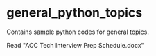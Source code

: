 # general_python_topics
Contains sample python codes for general topics.

Read "ACC Tech Interview Prep Schedule.docx"

